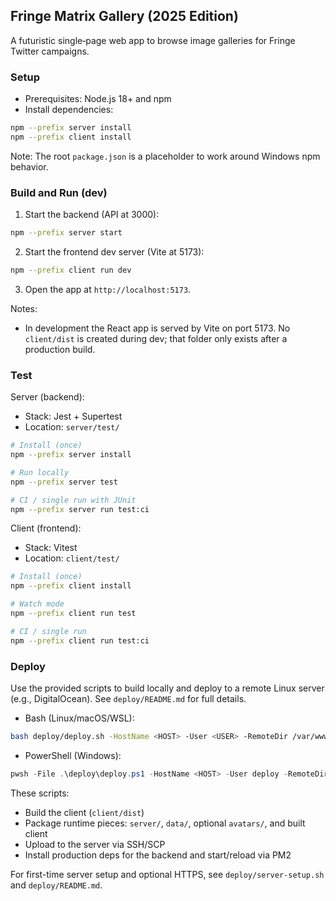 ## Fringe Matrix Gallery (2025 Edition)

A futuristic single‑page web app to browse image galleries for Fringe Twitter campaigns.

### Setup
- Prerequisites: Node.js 18+ and npm
- Install dependencies:

```bash
npm --prefix server install
npm --prefix client install
```

Note: The root `package.json` is a placeholder to work around Windows npm behavior.

### Build and Run (dev)
1) Start the backend (API at 3000):

```bash
npm --prefix server start
```

2) Start the frontend dev server (Vite at 5173):

```bash
npm --prefix client run dev
```

3) Open the app at `http://localhost:5173`.

Notes:
- In development the React app is served by Vite on port 5173. No `client/dist` is created during dev; that folder only exists after a production build.

### Test
Server (backend):

- Stack: Jest + Supertest
- Location: `server/test/`

```bash
# Install (once)
npm --prefix server install

# Run locally
npm --prefix server test

# CI / single run with JUnit
npm --prefix server run test:ci
```

Client (frontend):

- Stack: Vitest
- Location: `client/test/`

```bash
# Install (once)
npm --prefix client install

# Watch mode
npm --prefix client run test

# CI / single run
npm --prefix client run test:ci
```

### Deploy
Use the provided scripts to build locally and deploy to a remote Linux server (e.g., DigitalOcean). See `deploy/README.md` for full details.

- Bash (Linux/macOS/WSL):

```bash
bash deploy/deploy.sh -HostName <HOST> -User <USER> -RemoteDir /var/www/fringematrix -AppName fringematrix
```

- PowerShell (Windows):

```powershell
pwsh -File .\deploy\deploy.ps1 -HostName <HOST> -User deploy -RemoteDir /var/www/fringematrix -AppName fringematrix
```

These scripts:
- Build the client (`client/dist`)
- Package runtime pieces: `server/`, `data/`, optional `avatars/`, and built client
- Upload to the server via SSH/SCP
- Install production deps for the backend and start/reload via PM2

For first-time server setup and optional HTTPS, see `deploy/server-setup.sh` and `deploy/README.md`.
